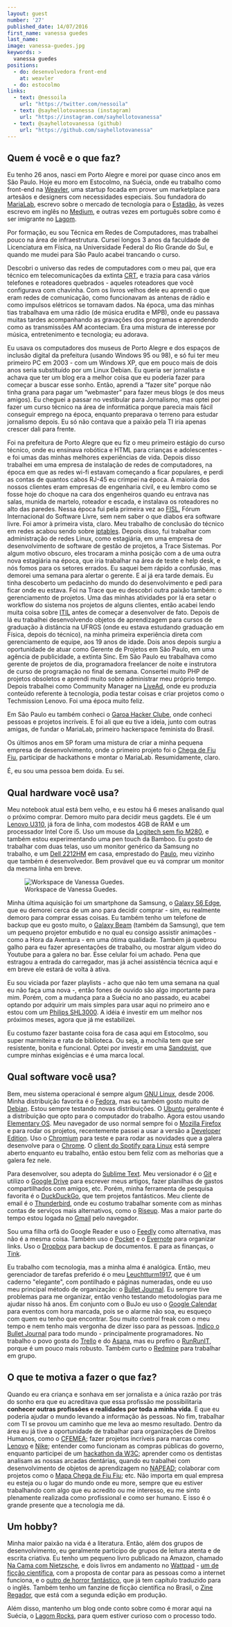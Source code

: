 ```yaml
---
layout: guest
number: '27'
published_date: 14/07/2016
first_name: vanessa guedes
last_name:
image: vanessa-guedes.jpg
keywords: >
  vanessa guedes
positions:
  - do: desenvolvedora front-end
    at: weavler
  - do: estocolmo
links:
  - text: @nessoila
    url: "https://twitter.com/nessoila"
  - text: @sayhellotovanessa (instagram)
    url: "https://instagram.com/sayhellotovanessa"
  - text: @sayhellotovanessa (github)
    url: "https://github.com/sayhellotovanessa"
---
```



## Quem é você e o que faz?

Eu tenho 26 anos, nasci em Porto Alegre e morei por quase cinco anos em São
Paulo. Hoje eu moro em Estocolmo, na Suécia, onde eu trabalho como front-end na
[Weavler][weavler], uma startup focada em prover um marketplace para artesãos e
designers com necessidades especiais. Sou fundadora do [MariaLab][marialab],
escrevo sobre o mercado de tecnologia para o [Estadão][estadao], às vezes
escrevo em inglês no [Medium][medium], e outras vezes em português sobre como é
ser imigrante no [Lagom][lagom].

Por formação, eu sou Técnica em Redes de Computadores, mas trabalhei pouco na
área de infraestrutura. Cursei longos 3 anos da faculdade de Licenciatura em
Física, na Universidade Federal do Rio Grande do Sul, e quando me mudei para São
Paulo acabei trancando o curso.

Descobri o universo das redes de computadores com o meu pai, que era técnico em
telecomunicações da extinta [CRT][crt], e trazia para casa vários telefones e
roteadores quebrados - aqueles roteadores que você configurava com chavinha. Com
os livros velhos dele eu aprendi o que eram redes de comunicação, como
funcionavam as antenas de rádio e como impulsos elétricos se tornavam dados. Na
época, uma das minhas tias trabalhava em uma rádio (de música erudita e MPB),
onde eu passava muitas tardes acompanhando as gravações dos programas e
aprendendo como as transmissões AM aconteciam. Era uma mistura de interesse por
música, entretenimento e tecnologia; eu adorava.

Eu usava os computadores dos museus de Porto Alegre e dos espaços de inclusão
digital da prefeitura (usando Windows 95 ou 98), e só fui ter meu primeiro PC em
2003 - com um Windows XP, que em pouco mais de dois anos seria substituído por
um Linux Debian. Eu queria ser jornalista e achava que ter um blog era a melhor
coisa que eu poderia fazer para começar a buscar esse sonho. Então, aprendi a
“fazer site” porque não tinha grana para pagar um “webmaster” para fazer meus
blogs (e dos meus amigos). Eu cheguei a passar no vestibular para Jornalismo,
mas optei por fazer um curso técnico na área de informática porque parecia mais
fácil conseguir emprego na época, enquanto preparava o terreno para estudar
jornalismo depois. Eu só não contava que a paixão pela TI iria apenas crescer
dali para frente.

Foi na prefeitura de Porto Alegre que eu fiz o meu primeiro estágio do curso
técnico, onde eu ensinava robótica e HTML para crianças e adolescentes - e foi
umas das minhas melhores experiências de vida. Depois disso trabalhei em uma
empresa de instalação de redes de computadores, na época em que as redes wi-fi
estavam começando a ficar populares, e perdi as contas de quantos cabos RJ-45 eu
crimpei na época. A maioria dos nossos clientes eram empresas de engenharia
civil, e eu lembro como se fosse hoje do choque na cara dos engenheiros quando
eu entrava nas salas, munida de martelo, roteador e escada, e instalava os
roteadores no alto das paredes. Nessa época fui pela primeira vez ao
[FISL][fisl], Fórum Internacional do Software Livre, sem nem saber o que diabos
era software livre. Foi amor à primeira vista, claro. Meu trabalho de conclusão
do técnico em redes acabou sendo sobre [iptables][iptables]. Depois disso, fui
trabalhar com administração de redes Linux, como estagiária, em uma empresa de
desenvolvimento de software de gestão de projetos, a Trace Sistemas. Por algum
motivo obscuro, eles trocaram a minha posição com a de uma outra nova estagiária
na época, que iria trabalhar na área de teste e help desk, e nós fomos para os
setores errados. Eu saquei bem rápido a confusão, mas demorei uma semana para
alertar o gerente. E aí já era tarde demais. Eu tinha descoberto um pedacinho do
mundo do desenvolvimento e pedi para ficar onde eu estava. Foi na Trace que eu
descobri outra paixão também: o gerenciamento de projetos. Uma das minhas
atividades por lá era setar o workflow do sistema nos projetos de alguns
clientes, então acabei lendo muita coisa sobre [ITIL][itil] antes de começar a
desenvolver de fato. Depois de lá eu trabalhei desenvolvendo objetos de
aprendizagem para cursos de graduação à distância na UFRGS (onde eu estava
estudando graduação em Física, depois do técnico), na minha primeira experiência
direta com gerenciamento de equipe, aos 19 anos de idade. Dois anos depois
surgiu a oportunidade de atuar como Gerente de Projetos em São Paulo, em uma
agência de publicidade, a extinta Sinc. Em São Paulo eu trabalhava como gerente
de projetos de dia, programadora freelancer de noite e instrutora de curso de
programação no final de semana. Consertei muito PHP de projetos obsoletos e
aprendi muito sobre administrar meu próprio tempo. Depois trabalhei como
Community Manager na [LiveAd][livead], onde eu produzia conteúdo referente à
tecnologia, podia testar coisas e criar projetos como o Techmission Lenovo. Foi
uma época muito feliz.

Em São Paulo eu também conheci o [Garoa Hacker Clube][garoa], onde conheci
pessoas e projetos incríveis. E foi ali que eu tive a ideia, junto com outras
amigas, de fundar o MariaLab, primeiro hackerspace feminista do Brasil.

Os últimos anos em SP foram uma mistura de criar a minha pequena empresa de
desenvolvimento, onde o primeiro projeto foi o [Chega de Fiu Fiu][fiufiu],
participar de hackathons e montar o MariaLab. Resumidamente, claro.

É, eu sou uma pessoa bem doida. Eu sei.

[weavler]: https://weavler.it/
[marialab]: http://marialab.org/
[estadao]: http://link.estadao.com.br/blogs/faca-voce-mesma/
[medium]: https://medium.com/@sayhellotovanessa/working-165f6727c6d0
[lagom]: http://lagom.rocks/
[crt]: https://en.wikipedia.org/wiki/CRT
[fisl]: http://fisl.softwarelivre.org
[iptables]: https://pt.wikipedia.org/wiki/Iptables
[itil]: https://pt.wikipedia.org/wiki/Information_Technology_Infrastructure_Library
[livead]: http://livead.com.br/pt-br
[garoa]: https://garoa.net.br/wiki/P%C3%A1gina_principal
[fiufiu]: http://chegadefiufiu.com.br/


## Qual hardware você usa?

Meu notebook atual está bem velho, e eu estou há 6 meses analisando qual o
próximo comprar. Demoro muito para decidir meus gagdets. Ele é um
[Lenovo U310][notebook], já fora de linha, com modestos 4GB de RAM e um
processador Intel Core i5. Uso um mouse da [Logitech sem fio M280][mouse], e
também estou experimentando uma pen touch da Bamboo. Eu gosto de trabalhar com
duas telas, uso um monitor genérico da Samsung no trabalho, e um
[Dell 2212HM][monitor] em casa, emprestado do [Paulo][paulo], meu vizinho que
também é desenvolvedor. Bem provável que eu vá comprar um monitor da mesma linha
em breve.

<figure class="image-fit">
  <img src="/images/content/vanessa-guedes-workspace.jpg"
       alt="Workspace de Vanessa Guedes." />
  <figcaption class="caption-bottom">
    Workspace de Vanessa Guedes.
  </figcaption>
</figure>

Minha última aquisição foi um smartphone da Samsung, o [Galaxy S6 Edge][galaxy],
que eu demorei cerca de um ano para decidir comprar - sim, eu realmente demoro
para comprar essas coisas. Eu também tenho um telefone de backup que eu gosto
muito, o [Galaxy Beam][galaxy-beam] (também da Samsung), que tem um pequeno
projetor embutido e no qual eu consigo assistir animações - como a Hora da
Aventura - em uma ótima qualidade. Também já quebrou galho para eu fazer
apresentações de trabalho, ou mostrar algum video do Youtube para a galera no
bar. Esse celular foi um achado. Pena que estragou a entrada do carregador, mas
já achei assistência técnica aqui e em breve ele estará de volta à ativa.

Eu sou viciada por fazer playlists - acho que não tem uma semana na qual eu não
faça uma nova -, então fones de ouvido são algo importante para mim. Porém, com
a mudança para a Suécia no ano passado, eu acabei optando por adquirir um mais
simples para usar aqui no primeiro ano e estou com um
[Philips SHL3000][fone-philips]. A idéia é investir em um melhor nos próximos
meses, agora que já me estabilizei.

Eu costumo fazer bastante coisa fora de casa aqui em Estocolmo, sou super
marmiteira e rata de biblioteca. Ou seja, a mochila tem que ser resistente,
bonita e funcional. Optei por investir em uma [Sandqvist][sandqvist], que cumpre
minhas exigências e é uma marca local.

[notebook]: http://shop.lenovo.com/us/en/laptops/ideapad/u-series/u310/
[mouse]: http://www.logitech.com/pt-br/product/wireless-mouse-m280
[monitor]: http://www.dell.com/ed/business/p/dell-u2212h/pd
[paulo]: https://github.com/pirelenito
[galaxy]: http://www.samsung.com/br/consumer/mobile-devices/smartphones/galaxy-s/SM-G928GZKAZTO
[galaxy-beam]: http://www.samsung.com/uk/consumer/mobile-devices/smartphones/others/GT-I8530BAABTU
[fone-philips]: http://www.philips.com.br/c-p/SHL3000_00/fones-de-ouvido-com-alca
[sandqvist]: https://www.sandqvist.net/shop/hans-dark-grey


## Qual software você usa?

Bem, meu sistema operacional é sempre algum [GNU Linux][gnu-linux], desde 2006.
Minha distribuição favorita é o [Fedora][fedora], mas eu também gosto muito de
[Debian][debian]. Estou sempre testando novas distribuições. O [Ubuntu][ubuntu]
geralmente é a distribuição que opto para o computador do trabalho. Agora estou
usando [Elementary OS][elementary]. Meu navegador de uso normal sempre foi o
[Mozilla Firefox][firefox] e para rodar os projetos, recentemente passei a usar
a versão a [Developer Edition][firefox-dev]. Uso o [Chromium][chromium] para
teste e para rodar as novidades que a galera desenvolve para o [Chrome][chrome].
O [client do Spotify para Linux][spotify-linux] está sempre aberto enquanto eu
trabalho, então estou bem feliz com as melhorias que a galera fez nele.

Para desenvolver, sou adepta do [Sublime Text][sublime]. Meu versionador é o
[Git][git] e utilizo o [Google Drive][google-drive] para escrever meus artigos,
fazer planilhas de gastos compartilhados com amigos, etc. Porém, minha
ferramenta de pesquisa favorita é o [DuckDuckGo][duckduckgo], que tem projetos
fantásticos. Meu cliente de email é o [Thunderbird][thunderbird], onde eu
costumo trabalhar somente com as minhas contas de serviços mais alternativos,
como o [Riseup][riseup]. Mas a maior parte do tempo estou logada no
[Gmail][gmail] pelo navegador.

Sou uma filha orfã do Google Reader e uso o [Feedly][feedly] como alternativa,
mas não é a mesma coisa. Também uso o [Pocket][pocket] e o [Evernote][evernote]
para organizar links. Uso o [Dropbox][dropbox] para backup de documentos. E para
as finanças, o [Tink][tink].

Eu trabalho com tecnologia, mas a minha alma é analógica. Então, meu gerenciador
de tarefas preferido é o meu [Leuchtturm1917][1917], que é um caderno
"elegante", com pontilhado e páginas numeradas, onde eu uso meu principal método
de organização: o [Bullet Journal][bullet-journal]. Eu sempre tive problemas
para me organizar, então venho testando metodologias para me ajudar nisso há
anos. Em conjunto com o BuJo eu uso o [Google Calendar][google-calendar] para
eventos com hora marcada, pois se o alarme não soa, eu esqueço com quem eu tenho
que encontrar. Sou muito control freak com o meu tempo e nem tenho mais vergonha
de dizer isso para as pessoas. [Indico o Bullet Journal][bujo-post] para todo
mundo - principalmente programadores. No trabalho o povo gosta do
[Trello][trello] e do [Asana][asana], mas eu prefiro o [RunRunIT][runrunit],
porque é um pouco mais robusto. Também curto o [Redmine][redmine] para trabalhar
em grupo.

[gnu-linux]: http://www.gnu.org/gnu/linux-and-gnu.en.html
[fedora]: https://getfedora.org/
[debian]: https://www.debian.org/
[ubuntu]: http://www.ubuntu.com/
[elementary]: https://elementary.io/
[firefox]: https://www.mozilla.org/en-US/firefox/new/
[firefox-dev]: https://www.mozilla.org/en-US/firefox/developer/
[chromium]: https://www.chromium.org/
[chrome]: https://www.google.com/chrome/
[spotify-linux]: https://www.spotify.com/download/linux/
[sublime]: https://www.sublimetext.com/
[git]: https://git-scm.com/
[google-drive]: https://www.google.com/drive/
[duckduckgo]: https://duckduckgo.com/
[thunderbird]: https://www.mozilla.org/en-US/thunderbird/
[riseup]: https://riseup.net/
[gmail]: https://mail.google.com/
[feedly]: https://feedly.com/
[pocket]: https://getpocket.com/
[evernote]: https://evernote.com/
[dropbox]: https://www.dropbox.com/
[tink]: https://www.tinkapp.com/
[1917]: http://www.amazon.com/Leuchtturm-Notebook-Hardcover-Dotted-Medium/dp/B002TSIMW4
[bullet-journal]: http://bulletjournal.com/
[google-calendar]: https://www.google.com/calendar/about/
[bujo-post]: http://listografia.com.br/bullet-journal-como-usar/
[trello]: https://trello.com/
[asana]: https://asana.com/
[runrunit]: http://runrun.it/en-US
[redmine]: http://www.redmine.org/


## O que te motiva a fazer o que faz?

Quando eu era criança e sonhava em ser jornalista e a única razão por trás do
sonho era que eu acreditava que essa profissão me possibilitaria __conhecer
outras profissões e realidades por toda a minha vida__. E que eu poderia ajudar
o mundo levando a informação às pessoas. No fim, trabalhar com TI se provou um
caminho que me leva ao mesmo resultado. Dentro da área eu já tive a oportunidade
de trabalhar para organizações de Direitos Humanos, como o [CFEMEA][cfemea];
fazer projetos incríveis para marcas como [Lenovo][lenovo] e [Nike][nike];
entender como funcionam as compras públicas do governo, enquanto participei de
um [hackathon da W3C][hackathon]; aprender como os dentistas analisam as nossas
arcadas dentárias, quando eu trabalhei com desenvolvimento de objetos de
aprendizagem no [NAPEAD][napead]; colaborar com projetos como o
[Mapa Chega de Fiu Fiu][fiufiu]; etc. Não importa em qual empresa eu esteja ou o
lugar do mundo onde eu more, sempre que eu estiver trabalhando com algo que eu
acredito ou me interesso, eu me sinto plenamente realizada como profissional e
como ser humano. E isso é o grande presente que a tecnologia me dá.

[cfemea]: http://www.wikigender.org/wiki/cfemea/
[lenovo]: http://www.lenovo.com/us/en/
[nike]: http://www.nike.com/
[hackathon]: https://github.com/sayhellotovanessa/compraspublicasRS
[napead]: http://www.ufrgs.br/napead/
[fiufiu]: http://chegadefiufiu.com.br/


## Um hobby?

Minha maior paixão na vida é a literatura. Então, além dos grupos de
desenvolvimento, eu geralmente participo de grupos de leitura atenta e de
escrita criativa. Eu tenho um pequeno livro publicado na Amazon, chamado
[Na Cama com Nietzsche][nietzsche], e dois livros em andamento no
[Wattpad][wattpad] - [um de ficção científica][livro-1], com a proposta de
contar para as pessoas como a internet funciona, e o
[outro de horror fantástico][livro-2], que já tem capítulo traduzido para o
inglês. Também tenho um fanzine de ficção científica no Brasil, o
[Zine Regador][zine], que está com a segunda edição em produção.

Além disso, mantenho um blog onde conto sobre como é morar aqui na Suécia, o
[Lagom Rocks][lagom], para quem estiver curioso com o processo todo.

[nietzsche]: https://www.amazon.com/Na-cama-com-Nietzsche-Portuguese-ebook/dp/B00ZQCPZ2U?ie=UTF8&*Version*=1&*entries*=0
[wattpad]: https://www.wattpad.com/user/sayhellotovanessa
[livro-1]: https://www.wattpad.com/story/33803389-meu-nome-%C3%A9-justi%C3%A7a
[livro-2]: https://www.wattpad.com/story/51509251-pequeno-besti%C3%A1rio-de-dem%C3%B4nios-modernos
[zine]: http://zineregador.com.br/
